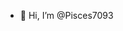 - 👋 Hi, I’m @Pisces7093

<!---
Pisces7093/Pisces7093 is a ✨ special ✨ repository because its `README.md` (this file) appears on your GitHub profile.
You can click the Preview link to take a look at your changes.
--->
